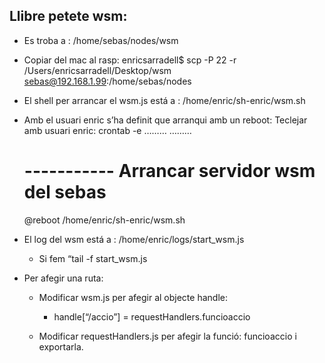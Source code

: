 Llibre petete wsm:
-----------------

- Es troba a : /home/sebas/nodes/wsm

- Copiar del mac al rasp:
enricsarradell$ scp -P 22 -r /Users/enricsarradell/Desktop/wsm sebas@192.168.1.99:/home/sebas/nodes

- El shell per arrancar el wsm.js está a :  /home/enric/sh-enric/wsm.sh

- Amb el usuari enric s’ha definit que arranqui amb un reboot: 
	Teclejar amb usuari enric: crontab -e
	………
	………
	# -----------   Arrancar servidor wsm del sebas
    @reboot /home/enric/sh-enric/wsm.sh

- El log del wsm está a : /home/enric/logs/start_wsm.js
	- Si fem “tail -f start_wsm.js

- Per afegir una ruta:
	- Modificar wsm.js per afegir al objecte handle:
		- handle[“/accio”] = requestHandlers.funcioaccio

	- Modificar requestHandlers.js per afegir la funció: funcioaccio   i exportarla.
